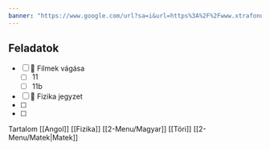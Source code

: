 ```yaml
---
banner: "https://www.google.com/url?sa=i&url=https%3A%2F%2Fwww.xtrafondos.com%2Fen%2Fwallpaper%2F3840x2160%2F8612-light-of-sunset-digital-art.html&psig=AOvVaw2WcWVq-DnzFQoRsuKPEMwi&ust=1738671841491000&source=images&cd=vfe&opi=89978449&ved=0CBQQjRxqFwoTCJiY3cK_p4sDFQAAAAAdAAAAABAE"
---
```

## Feladatok
- [ ] 🔼  Filmek vágása
	- [ ] 11 
	- [ ] 11b
- [ ] 🔼 Fizika jegyzet
- [ ] 
- [ ] 

Tartalom
[[Angol]]
[[Fizika]]
[[2-Menu/Magyar]]
[[Töri]]
[[2-Menu/Matek|Matek]]

